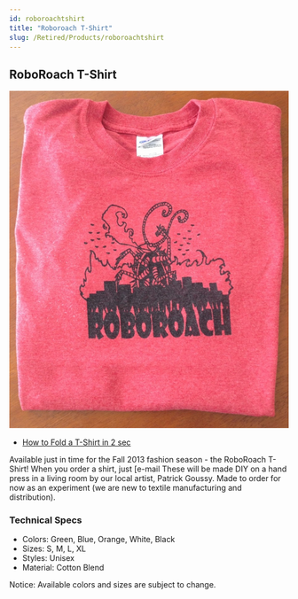 ```yaml
---
id: roboroachtshirt
title: "Roboroach T-Shirt"
slug: /Retired/Products/roboroachtshirt
---
```



## RoboRoach T-Shirt


![T-Shirt](./img/roboroachtshirt.jpg)

  * [How to Fold a T-Shirt in 2 sec](http://www.youtube.com/watch?v=dZRd5ulBna4)

Available just in time for the Fall 2013 fashion season - the RoboRoach
T-Shirt! When you order a shirt, just [e-mail
These will be made DIY on a hand press in a living room by our local artist,
Patrick Goussy. Made to order for now as an experiment (we are new to textile
manufacturing and distribution).

### Technical Specs

  * Colors: Green, Blue, Orange, White, Black
  * Sizes: S, M, L, XL
  * Styles: Unisex 
  * Material: Cotton Blend

Notice: Available colors and sizes are subject to change.

